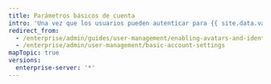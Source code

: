 ```yaml
---
title: Parámetros básicos de cuenta
intro: 'Una vez que los usuarios pueden autenticar para {{ site.data.variables.product.product_location_enterprise }}, querrán configurar algunos parámetros de perfil personalizados básicos como un avatar y notificaciones por correo electrónico.'
redirect_from:
  - /enterprise/admin/guides/user-management/enabling-avatars-and-identicons/
  - /enterprise/admin/user-management/basic-account-settings
mapTopic: true
versions:
  enterprise-server: '*'
---
```


